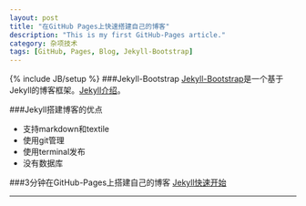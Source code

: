 ```yaml
---
layout: post
title: "在GitHub Pages上快速搭建自己的博客"
description: "This is my first GitHub-Pages article."
category: 杂项技术
tags: [GitHub, Pages, Blog, Jekyll-Bootstrap]
---
```

{% include JB/setup %}
###Jekyll-Bootstrap
[Jekyll-Bootstrap](http://jekyllbootstrap.com/)是一个基于Jekyll的博客框架。[Jekyll介绍](http://jekyllbootstrap.com/lessons/jekyll-introduction.html)。

###Jekyll搭建博客的优点
- 支持markdown和textile
- 使用git管理
- 使用terminal发布
- 没有数据库

###3分钟在GitHub-Pages上搭建自己的博客
[Jekyll快速开始](http://jekyllbootstrap.com/usage/jekyll-quick-start.html)


**********
